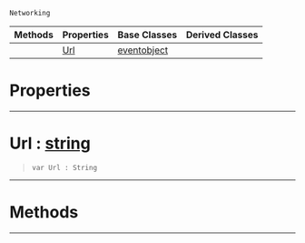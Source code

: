  `Networking`

|Methods|Properties|Base Classes|Derived Classes|
|---|---|---|---|
| |[ Url](https://github.com/ZilchEngine/ZilchDocs/blob/master/code_reference/class_reference/blockingwebrequest.md#url-zilch-engine-document)|[eventobject](https://github.com/ZilchEngine/ZilchDocs/blob/master/code_reference/class_reference/eventobject.md)| |


 #  Properties


---  
 #  Url : [string](https://github.com/ZilchEngine/ZilchDocs/blob/master/code_reference/nada_base_types/string.md)

> 
> ``` lang=cpp, name=Nada
> var Url : String


---  
 #  Methods


---  
 

 